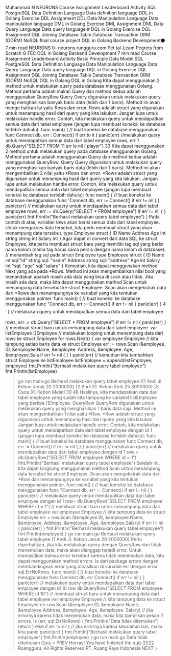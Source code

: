 
Muhammad N
NEURONS Course Assignment Leaderboard Activity
SQL
PostgreSQL
Data Definition Language Data definition language
DDL in Golang
Exercise DDL
Assignment DDL
Data Manipulation Language
Data manipulation language
DML in Golang
Exercise DML
Assignment DML
Data Query Language
Data query language #
DQL in Golang
Exercise DQL
Assignment DQL
Joining Database Table
Database Transaction
ORM (GORM)
NoSQL
final course project
DQL in Golang
Backend Development⚫ 7 min read
NEURONS
0-
neurons.rungguru.com
Pet tal-Leam Pegrets from Scratch
G
FEC
DQL in Golang
Backend Development 7 min read
Course Assignment
Leaderboard Activity
Basic Principle
Data Model
SQL
PostgreSQL
Data Definition Language
Data Manipulation Language
Data Query Language
Data query language
DQL in Golang Exercise DQL Assignment DQL
Joining Database Table
Database Transaction
ORM (GORM)
NoSQL
DQL in Golang
DQL in Golang
Kita dapat menggunakan 2 method untuk melakukan query pada database menggunakan Golang. Method pertama adalah makan Query dan method kedua adalah menggunakan QueryRow
Query
Overy digunakan untuk melakukan query yang menghasilkan banyak baris data (lebih dari 1 baris). Method ini akan menge halikan lai yaitu Rows dan error. Rows adalah struct yang digunakan untuk menampung hasil dari query yang kita lakukan. Jangan lupa untuk melakukan handle error. Contoh, kita melakukan query untuk mendapatkan semua data dari tabel employee (jangan lupa membuat koneksi ke database terlebih dahulu):
func main() (
// buat koneksi ke database menggunakan func Connect
db, err : Connect()
if err to it (
panic(err)
//melakukan query untuk mendapatkan semua data dari tabel employee rows, err 1 db.Query("SELECT FROM 11 err le nil (
player")
33
Kita dapat menggunakan 2 method untuk melakukan query pada database menggunakan Golang. Method pertama adalah menggunakan Query dan method kedua adalah menggunakan QueryRow.
Query
Query digunakan untuk melakukan query yang menghasilkan banyak baris data (lebih dari 1 baris). Method ini akan mengembalikan 2 nilai yaitu *Rows dan error. *Rows adalah struct yang digunakan untuk menampung hasil dari query yang kita lakukan. Jangan lupa untuk melakukan handle error.
Contoh, kita melakukan query untuk mendapatkan semua data dari tabel employee (jangan lupa membuat koneksi ke database terlebih dahulu):
func main() {
// buat koneksi ke database menggunakan func 'Connect
db, err := Connect()
if err != nil {
}
panic(err)
// melakukan query untuk mendapatkan semua data dari tabel employee
rows, err := db.Query("SELECT * FROM employee")
if err != nil {
}
panic(err)
fmt.Println("Berhasil melakukan query tabel employee")
}
Pada contoh di atas, variabel rows akan berisi semua data dari tabel employee. Untuk mengakses data tersebut, kita perlu membuat struct yang akan menampung data tersebut.
type Employee struct {
ID Name
Address Age
int string string int
Salary
int
}
Agar dapat di convert dari data SQL ke struct Employee, kita perlu membuat struct baru yang memiliki tag sql yang berisi nama kolom (nama tag harus sama persis dengan nama kolom di database).
// menambah tag sql pada struct Employee
type Employee struct {
ID Name
int sql:"id"
string sql: "name" Address string sql: "address"
Age int Salary int
*sql: "age"
sql:"salary"
}
Kemudian, kita dapat menggunakan method Next yang ada pada *Rows. Method ini akan mengembalikan nilai bool yang menandakan apakah masih ada data yang bisa di scan atau tidak. Jika masih ada data, maka kita dapat menggunakan method Scan untuk menampung data tersebut ke struct Employee. Scan akan mengekstrak data dari *Rows dan menampungnya ke variabel yang kita tentukan menggunakan pointer.
func main() {
// buat koneksi ke database menggunakan func "Connect
db, err := Connect()
if err != nil {
panic(err)
}
4
་
}
// melakukan query untuk mendapatkan semua data dari tabel employee
rows, err := db.Query("SELECT * FROM employee")
if err != nil {
panic(err)
}
// membuat struct baru untuk menampung data dari tabel employee.
var listEmployee []Employee
// melakukan looping untuk menampung data dari rows ke struct Employee
for rows.Next() {
var employee Employee
// kita tampung setiap baris data ke struct Employee
err := rows.Scan (&employee. ID, &employee.Name, &employee. Address, &employee. Age, &employee.Sala
if err != nil {
}
}
panic(err)
// kemudian kita tambahkan struct Employee ke listEmployee
listEmployee = append(listEmployee, employee)
fmt.Println("Berhasil melakukan query tabel employee") fmt.Println(listEmployee)
> go run main.go
Berhasil melakukan query tabel employee
[{1 Andi Jl. Kebon Jeruk 20 2000000} {2 Budi 31. Kebon Sirih 25 3000000} {3 Caca 31. Kebon Melati 30 48
Hasilnya, kita mendapatkan data dari tabel employee yang sudah kita tampung ke variabel listEmployee yang bertipe []Employee.
QueryRow
QueryRow digunakan untuk melakukan query yang menghasilkan 1 baris data saja. Method ini akan mengembalikan 1 nilai yaitu *Row. *Row adalah struct yang digunakan untuk menampung hasil dari query yang kita lakukan. Jangan lupa untuk melakukan handle error.
Contoh, kita melakukan query untuk mendapatkan data dari tabel employee dengan id 1 (jangan lupa membuat koneksi ke database terlebih dahulu):
func main() {
// buat koneksi ke database menggunakan func Connect
db, err := Connect()
if err != nil {
}
}
panic(err)
// melakukan query untuk mendapatkan data dari tabel employee dengan id 1
row = db.QueryRow("SELECT FROM employee WHERE id = 1")
fmt.Println("Berhasil melakukan query tabel employee")
Setelah itu, kita dapat langsung menggunakan method Scan untuk menampung data tersebut ke struct Employee. Scan akan mengekstrak data dari *Row dan menampungnya ke variabel yang kita tentukan menggunakan pointer.
func main() {
// buat koneksi ke database menggunakan func "Connect
db, err := Connect()
if err != nil {
}
panic(err)
// melakukan query untuk mendapatkan data dari tabel employee dengan id 1
row= db.QueryRow("SELECT FROM employee WHERE id = 1")
// membuat struct baru untuk menampung data dari tabel employee
var employee Employee
// kita tampung data ke struct Employee
err = row.Scan (&employee.ID, &employee.Name, &employee. Address, &employee. Age, &employee.Salary)
if err != nil {
panic(err)
}
fmt.Println("Berhasil melakukan query tabel employee")
fmt.Println(employee)
}
> go run main.go
Berhasil melakukan query tabel employee
{1 Andi Jl. Kebon Jeruk 20 2000000}
Perlu diperhatikan, jika kita melakukan query dengan QueryRow dan tidak menemukan data, maka akan dianggap terjadi error.
Untuk memastikan bahwa error tersebut karena tidak menemukan data, kita dapat menggunakan method errors. Is dari package errors dengan membandingkan error yang dihasilkan di variable err dengan error sql.ErrNoRows.
func main() {
// buat koneksi ke database menggunakan func Connect
db, err Connect()
if err != nil {
}
panic(err)
// melakukan query untuk mendapatkan data dari tabel employee dengan id 10
row
db.QueryRow("SELECT FROM employee WHERE id 10")
// membuat struct baru untuk menampung data dari tabel employee
var employee Employee
// kita tampung data ke struct Employee
err
row.Scan (&employee.ID, &employee.Name, &employee.Address, &employee. Age, &employee. Salary)
// jika errornya karena tidak menemukan data, maka kita tampilkan pesan
if errors. Is (err, sql.ErrNoRows) {
fmt.Println("Data tidak ditemukan")
return
} else if err != nil {
// jika errornya karena kesalahan lain, maka kita panic
panic(err)
}
fmt.Println("Berhasil melakukan query tabel employee") fmt.Println(employee)
}
> go run main.go
Data tidak ditemukan
Quiz
< PREV
Horray! You have finished the quiz
2022 Ruangguru. All Rights Reserved PT. Ruang Raya Indonesia
NEXT >